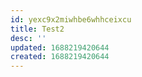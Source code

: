 ```yaml
---
id: yexc9x2miwhbe6whhceixcu
title: Test2
desc: ''
updated: 1688219420644
created: 1688219420644
---
```

